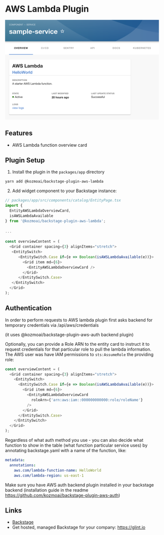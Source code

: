 # AWS Lambda Plugin

![preview of Lambda Widget](./docs/lambda-widget.png)

## Features

- AWS Lambda function overview card

## Plugin Setup

1. Install the plugin in the `packages/app` directory

```bash
yarn add @kozmoai/backstage-plugin-aws-lambda
```

2. Add widget component to your Backstage instance:

```ts
// packages/app/src/components/catalog/EntityPage.tsx
import {
  EntityAWSLambdaOverviewCard,
  isAWSLambdaAvailable
} from '@kozmoai/backstage-plugin-aws-lambda';

...

const overviewContent = (
  <Grid container spacing={3} alignItems="stretch">
   <EntitySwitch>
      <EntitySwitch.Case if={e => Boolean(isAWSLambdaAvailable(e))}>
        <Grid item md={6}>
          <EntityAWSLambdaOverviewCard />
        </Grid>
      </EntitySwitch.Case>
   </EntitySwitch>
  </Grid>
);
```

## Authentication

In order to perform requests to AWS lambda plugin first asks backend for temporary credentials via /api/aws/credentials

(it uses @kozmoai/backstage-plugin-aws-auth backend plugin)

Optionally, you can provide a Role ARN to the entity card to instruct it to request credentials for that particular role to pull the lambda information. The AWS user was have IAM permissions to `sts:AssumeRole` the providing role:

```ts
const overviewContent = (
  <Grid container spacing={3} alignItems="stretch">
    <EntitySwitch>
      <EntitySwitch.Case if={e => Boolean(isAWSLambdaAvailable(e))}>
        <Grid item md={6}>
          <EntityAWSLambdaOverviewCard
            roleArn={'arn:aws:iam::000000000000:role/roleName'}
          />
        </Grid>
      </EntitySwitch.Case>
    </EntitySwitch>
  </Grid>
);
```

Regardless of what auth method you use - you can also decide what function to show in the table (what function particular service uses) by annotating backstage.yaml with a name of the function, like:

```yaml
metadata:
  annotations:
    aws.com/lambda-function-name: HelloWorld
    aws.com/lambda-region: us-east-1
```

Make sure you have AWS auth backend plugin installed in your backstage backend (installation guide in the readme https://github.com/kozmoai/backstage-plugin-aws-auth)

## Links

- [Backstage](https://backstage.io)
- Get hosted, managed Backstage for your company: https://glint.io
